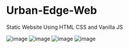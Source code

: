 # Urban-Edge-Web
Static Website Using HTML CSS and Vanilla JS

![image](https://github.com/Axistus/Urban-Edge-Web/assets/110101326/6a08c7ab-0fb0-41f1-9b9c-9b6700bf904c)
![image](https://github.com/Axistus/Urban-Edge-Web/assets/110101326/ec201661-2e80-4ae3-9860-7924e68a42f4)
![image](https://github.com/Axistus/Urban-Edge-Web/assets/110101326/24640b34-fda9-41bd-9a6d-b849eff802f1)
![image](https://github.com/Axistus/Urban-Edge-Web/assets/110101326/73a16269-3f7f-4b13-ab7d-f4e5c58552ee)
